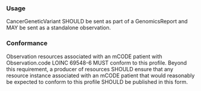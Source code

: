 ### Usage

CancerGeneticVariant SHOULD be sent as part of a GenomicsReport and MAY be sent as a standalone observation.

### Conformance

Observation resources associated with an mCODE patient with Observation.code LOINC 69548-6 MUST conform to this profile. Beyond this requirement, a producer of resources SHOULD ensure that any resource instance associated with an mCODE patient that would reasonably be expected to conform to this profile SHOULD be published in this form.
